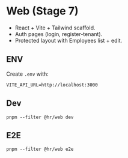 # Web (Stage 7)
- React + Vite + Tailwind scaffold.
- Auth pages (login, register-tenant).
- Protected layout with Employees list + edit.

## ENV
Create `.env` with:
```
VITE_API_URL=http://localhost:3000
```

## Dev
```
pnpm --filter @hr/web dev
```

## E2E
```
pnpm --filter @hr/web e2e
```
